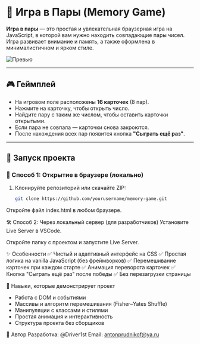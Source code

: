 # 🧠 Игра в Пары (Memory Game)

**Игра в пары** — это простая и увлекательная браузерная игра на JavaScript, в которой вам нужно находить совпадающие пары чисел. Игра развивает внимание и память, а также оформлена в минималистичном и ярком стиле.

![Превью](./img/preview.png)

---

## 🎮 Геймплей

- На игровом поле расположены **16 карточек** (8 пар).
- Нажмите на карточку, чтобы открыть число.
- Найдите пару с таким же числом, чтобы оставить карточки открытыми.
- Если пара не совпала — карточки снова закроются.
- После нахождения всех пар появится кнопка **"Сыграть ещё раз"**.

---

## 🚀 Запуск проекта

### 🔧 Способ 1: Открытие в браузере (локально)

1. Клонируйте репозиторий или скачайте ZIP:
   ```bash
   git clone https://github.com/yourusername/memory-game.git

Откройте файл index.html в любом браузере.

🛠 Способ 2: Через локальный сервер (для разработчиков)
Установите Live Server в VSCode.

Откройте папку с проектом и запустите Live Server.

✨ Особенности
✅ Чистый и адаптивный интерфейс на CSS
✅ Простая логика на vanilla JavaScript (без фреймворков)
✅ Перемешивание карточек при каждом старте
✅ Анимация переворота карточек
✅ Кнопка "Сыграть ещё раз" после победы
✅ Без перезагрузки страницы

🧠 Навыки, которые демонстрирует проект
- Работа с DOM и событиями
- Массивы и алгоритм перемешивания (Fisher–Yates Shuffle)
- Манипуляции с классами и стилями
- Простая анимация и интерактивность
- Структура проекта без сборщиков

👤 Автор
Разработка: @Driver1st
Email: antonprudnikof@ya.ru

